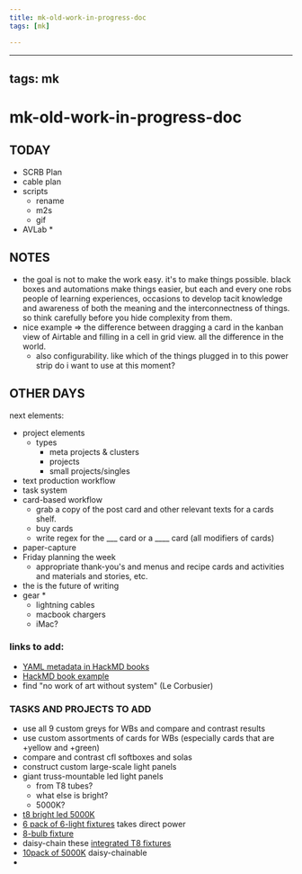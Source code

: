 ```yaml
---
title: mk-old-work-in-progress-doc
tags: [mk]

---
```


---
tags: mk
---

# mk-old-work-in-progress-doc


## TODAY

* SCRB Plan
* cable plan
* scripts
    * rename
    * m2s
    * gif
* AVLab
    * 




## NOTES

* the goal is not to make the work easy. it's to make things possible. black boxes and automations make things easier, but each and every one robs people of learning experiences, occasions to develop tacit knowledge and awareness of both the meaning and the interconnectness of things. so think carefully before you hide complexity from them.
* nice example => the difference between dragging a card in the kanban view of Airtable and filling in a cell in grid view. all the difference in the world.
    * also configurability. like which of the things plugged in to this power strip do i want to use at this moment?





## OTHER DAYS

next elements:
* project elements
    * types
        * meta projects & clusters
        * projects
        * small projects/singles
* text production workflow
* task system
* card-based workflow
    * grab a copy of the post card and other relevant texts for a cards shelf. 
    * buy cards
    * write regex for the ___ card or a ____ card (all modifiers of cards)
* paper-capture
* Friday planning the week
    * appropriate thank-you's and menus and recipe cards and activities and materials and stories, etc.
* the is the future of writing
* gear
    * 
    * lightning cables
    * macbook chargers
    * iMac?


### links to add:
* [YAML metadata in HackMD books](https://hackmd.io/s/yaml-metadata)
* [HackMD book example](https://hackmd.io/s/book-example)
* find "no work of art without system" (Le Corbusier)

### TASKS AND PROJECTS TO ADD

* use all 9 custom greys for WBs and compare and contrast results
* use custom assortments of cards for WBs (especially cards that are +yellow and +green)
* compare and contrast cfl softboxes and solas
* construct custom large-scale light panels
* giant truss-mountable led light panels
    * from T8 tubes?
    * what else is bright?
    * 5000K?
* [t8 bright led 5000K](https://www.1000bulbs.com/product/218841/TCP-10760.html)
* [6 pack of 6-light fixtures](https://www.amazon.com/dp/B07BX3BVDX/ref=sspa_dk_detail_2?psc=1&pd_rd_i=B07BX3BVDXp13NParams&spLa=ZW5jcnlwdGVkUXVhbGlmaWVyPUExQUYzQllYOUlBUVMwJmVuY3J5cHRlZElkPUEwMTgzNDIxMVhHMUpUQjBUMFg4UyZlbmNyeXB0ZWRBZElkPUEwMjg2NDM1M0Q5UzNIODROVzlGSSZ3aWRnZXROYW1lPXNwX2RldGFpbDImYWN0aW9uPWNsaWNrUmVkaXJlY3QmZG9Ob3RMb2dDbGljaz10cnVl) takes direct power
* [8-bulb fixture](https://www.beeslighting.com/TRH4-84T8DE)
* daisy-chain these [integrated T8 fixtures](https://www.amazon.com/dp/B07LFWX5GF/ref=sspa_dk_detail_4?psc=1&pd_rd_i=B07LFWX5GF&pd_rd_w=xOSJE&pf_rd_p=5d846283-ed3e-4512-a744-a30f97c5d738&pd_rd_wg=XxTLg&pf_rd_r=8G06CSWN78B39C7KT3BH&pd_rd_r=9208caad-df70-4aae-87da-57a517bbac87&spLa=ZW5jcnlwdGVkUXVhbGlmaWVyPUEyS1Y1VlhHUEZKWlVMJmVuY3J5cHRlZElkPUEwMDgyNjMwMVRPT1RGNDZZWUE5VCZlbmNyeXB0ZWRBZElkPUEwODgyNTYyMlQ0TjgxOTVNMUc1QyZ3aWRnZXROYW1lPXNwX2RldGFpbF90aGVtYXRpYyZhY3Rpb249Y2xpY2tSZWRpcmVjdCZkb05vdExvZ0NsaWNrPXRydWU=)
* [10pack of 5000K](https://www.amazon.com/dp/B07YLQRJSQ/ref=sspa_dk_hqp_detail_aax_0?psc=1&spLa=ZW5jcnlwdGVkUXVhbGlmaWVyPUFIMDlJVzFHTDZVUCZlbmNyeXB0ZWRJZD1BMDI0ODkzMzhQMTlNR1QzTzMxWCZlbmNyeXB0ZWRBZElkPUEwMDQyNjI1M1ZNQ0dQUkFFT0dITCZ3aWRnZXROYW1lPXNwX2hxcF9zaGFyZWQmYWN0aW9uPWNsaWNrUmVkaXJlY3QmZG9Ob3RMb2dDbGljaz10cnVl) daisy-chainable
* 